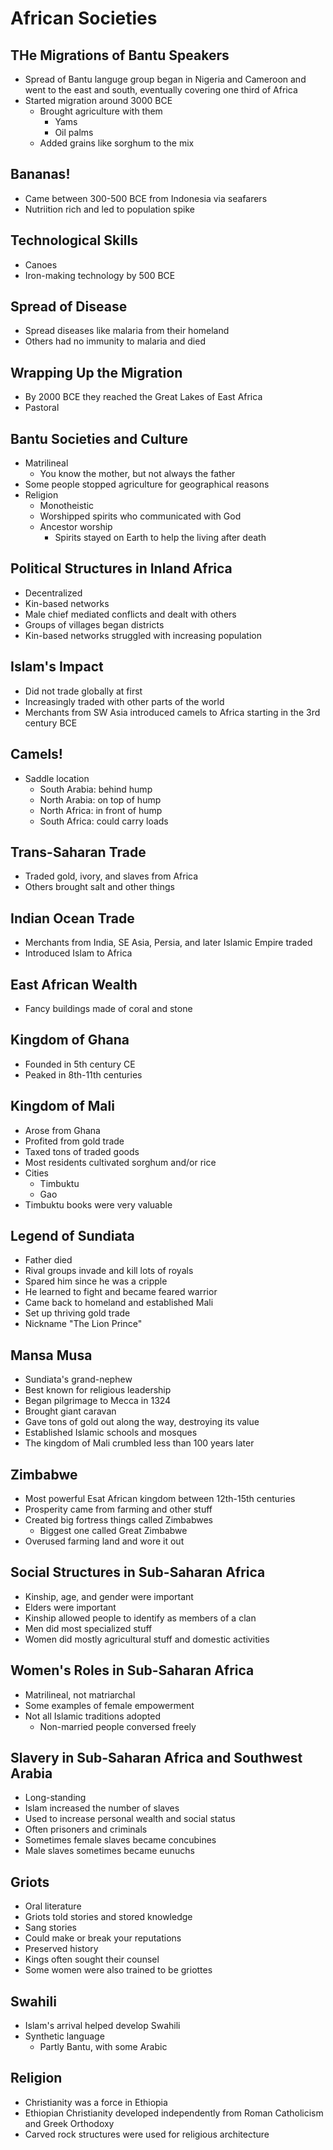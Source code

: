 # African Societies

## THe Migrations of Bantu Speakers
* Spread of Bantu languge group began in Nigeria and Cameroon and went to the east and south, eventually covering one third of Africa
* Started migration around 3000 BCE
  * Brought agriculture with them
    * Yams
    * Oil palms
  * Added grains like sorghum to the mix

## Bananas!
* Came between 300-500 BCE from Indonesia via seafarers
* Nutriition rich and led to population spike

## Technological Skills
* Canoes
* Iron-making technology by 500 BCE

## Spread of Disease
* Spread diseases like malaria from their homeland
* Others had no immunity to malaria and died

## Wrapping Up the Migration
* By 2000 BCE they reached the Great Lakes of East Africa
* Pastoral

## Bantu Societies and Culture
* Matrilineal
  * You know the mother, but not always the father
* Some people stopped agriculture for geographical reasons
* Religion
  * Monotheistic
  * Worshipped spirits who communicated with God
  * Ancestor worship 
    * Spirits stayed on Earth to help the living after death

## Political Structures in Inland Africa
* Decentralized
* Kin-based networks
* Male chief mediated conflicts and dealt with others
* Groups of villages began districts
* Kin-based networks struggled with increasing population

## Islam's Impact
* Did not trade globally at first
* Increasingly traded with other parts of the world
* Merchants from SW Asia introduced camels to Africa starting in the 3rd century BCE

## Camels!
* Saddle location
  * South Arabia: behind hump
  * North Arabia: on top of hump
  * North Africa: in front of hump
  * South Africa: could carry loads
  
## Trans-Saharan Trade
* Traded gold, ivory, and slaves from Africa
* Others brought salt and other things

## Indian Ocean Trade
* Merchants from India, SE Asia, Persia, and later Islamic Empire traded
* Introduced Islam to Africa

## East African Wealth
* Fancy buildings made of coral and stone

## Kingdom of Ghana
* Founded in 5th century CE
* Peaked in 8th-11th centuries

## Kingdom of Mali
* Arose from Ghana
* Profited from gold trade
* Taxed tons of traded goods
* Most residents cultivated sorghum and/or rice
* Cities
  * Timbuktu
  * Gao
* Timbuktu books were very valuable

## Legend of Sundiata
* Father died
* Rival groups invade and kill lots of royals
* Spared him since he was a cripple
* He learned to fight and became feared warrior
* Came back to homeland and established Mali
* Set up thriving gold trade
* Nickname "The Lion Prince"

## Mansa Musa
* Sundiata's grand-nephew
* Best known for religious leadership
* Began pilgrimage to Mecca in 1324
* Brought giant caravan
* Gave tons of gold out along the way, destroying its value
* Established Islamic schools and mosques
* The kingdom of Mali crumbled less than 100 years later

## Zimbabwe
* Most powerful Esat African kingdom between 12th-15th centuries
* Prosperity came from farming and other stuff
* Created big fortress things called Zimbabwes
  * Biggest one called Great Zimbabwe
* Overused farming land and wore it out

## Social Structures in Sub-Saharan Africa
* Kinship, age, and gender were important
* Elders were important
* Kinship allowed people to identify as members of a clan
* Men did most specialized stuff
* Women did mostly agricultural stuff and domestic activities

## Women's Roles in Sub-Saharan Africa
* Matrilineal, not matriarchal
* Some examples of female empowerment
* Not all Islamic traditions adopted
  * Non-married people conversed freely

## Slavery in Sub-Saharan Africa and Southwest Arabia
* Long-standing
* Islam increased the number of slaves
* Used to increase personal wealth and social status
* Often prisoners and criminals
* Sometimes female slaves became concubines
* Male slaves sometimes became eunuchs

## Griots
* Oral literature
* Griots told stories and stored knowledge
* Sang stories
* Could make or break your reputations
* Preserved history
* Kings often sought their counsel
* Some women were also trained to be griottes

## Swahili
* Islam's arrival helped develop Swahili
* Synthetic language
  * Partly Bantu, with some Arabic
  
## Religion
* Christianity was a force in Ethiopia
* Ethiopian Christianity developed independently from Roman Catholicism and Greek Orthodoxy
* Carved rock structures were used for religious architecture
